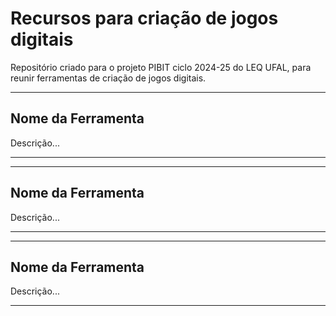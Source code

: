 # Recursos para criação de jogos digitais

Repositório criado para o projeto PIBIT ciclo 2024-25 do LEQ UFAL, para reunir ferramentas de criação de jogos digitais.

***
## Nome da Ferramenta

Descrição...

***

***
## Nome da Ferramenta

Descrição...

***

***
## Nome da Ferramenta

Descrição...

***
